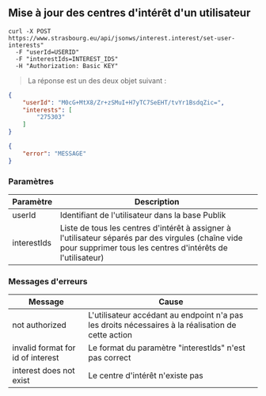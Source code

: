 ## Mise à jour des centres d'intérêt d'un utilisateur

```shell
curl -X POST https://www.strasbourg.eu/api/jsonws/interest.interest/set-user-interests"
  -F "userId=USERID"
  -F "interestIds=INTEREST_IDS"
  -H "Authorization: Basic KEY"
```

> La réponse est un des deux objet suivant :

```json
{
    "userId": "M0cG+MtX8/Zr+zSMuI+H7yTC7SeEHT/tvYr1BsdqZic=",
    "interests": [
        "275303"
    ]
}
```

```json
{
    "error": "MESSAGE"
}
```

### Paramètres

Paramètre | Description
--------- | -----------
userId | Identifiant de l'utilisateur dans la base Publik
interestIds | Liste de tous les centres d'intérêt à assigner à l'utilisateur séparés par des virgules (chaîne vide pour supprimer tous les centres d'intérêts de l'utilisateur)

### Messages d'erreurs

Message | Cause
--------|--------
not authorized | L'utilisateur accédant au endpoint n'a pas les droits nécessaires à la réalisation de cette action
invalid format for id of interest | Le format du paramètre "interestIds" n'est pas correct
interest does not exist | Le centre d'intérêt n'existe pas